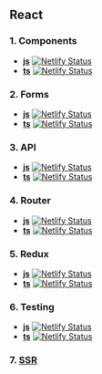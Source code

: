 ## React

### 1. **Components**
- **[js](https://github.com/Ligalaiz/react/tree/react-components)** [![Netlify Status](https://api.netlify.com/api/v1/badges/67b84707-c4b5-4376-9eb8-6727f0f7a3f3/deploy-status)](https://app.netlify.com/sites/react-components-task-by-ligalaiz/deploys)
- **[ts](https://github.com/Ligalaiz/react/tree/react-components-ts)** [![Netlify Status](https://api.netlify.com/api/v1/badges/db6133f5-d9c5-42a8-82a3-a7e642f98beb/deploy-status)](https://app.netlify.com/sites/ligalaiz-react-components-ts-stories/deploys)

### 2. **Forms**
- **[js](https://github.com/Ligalaiz/react/tree/react-forms)** [![Netlify Status](https://api.netlify.com/api/v1/badges/e1f234f8-2e7f-4ffe-9454-8ac681be4390/deploy-status)](https://app.netlify.com/sites/react-forms-by-ligalaiz/deploys)
- **[ts](https://github.com/Ligalaiz/react/tree/react-forms-ts)** [![Netlify Status](https://api.netlify.com/api/v1/badges/f647edab-0c12-44e5-a614-b004a9eb41e1/deploy-status)](https://app.netlify.com/sites/ligalaiz-react-forms-ts/deploys)

### 3. **API**
- **[js](https://github.com/Ligalaiz/react/tree/react-api)** [![Netlify Status](https://api.netlify.com/api/v1/badges/9c5ab60e-f5fd-4d99-84de-d58c9ef89e03/deploy-status)](https://app.netlify.com/sites/react-api-js/deploys)
- **[ts](https://github.com/Ligalaiz/react/tree/react-api-ts)** [![Netlify Status](https://api.netlify.com/api/v1/badges/1aa312c2-982e-4045-9e89-43e85342bf2a/deploy-status)](https://app.netlify.com/sites/react-api-ts-netlify/deploys)

### 4. **Router**
- **[js](https://github.com/Ligalaiz/react/tree/react-router)** [![Netlify Status](https://api.netlify.com/api/v1/badges/1d66f7c8-a02b-4539-9c4e-e9ab5da2de19/deploy-status)](https://app.netlify.com/sites/react-router-js-netlify/deploys)
- **[ts](https://github.com/Ligalaiz/react/tree/react-router-ts)** [![Netlify Status](https://api.netlify.com/api/v1/badges/07d5bddb-de81-4ead-8981-1b628296983c/deploy-status)](https://app.netlify.com/sites/react-router-ts-netlify/deploys)

### 5. **Redux**
- **[js](https://github.com/Ligalaiz/react/tree/react-redux-task)** [![Netlify Status](https://api.netlify.com/api/v1/badges/cf5d063a-1463-4576-8f0e-6ac6d0a280e5/deploy-status)](https://app.netlify.com/sites/react-redux-js-netlify/deploys)
- **[ts](https://github.com/Ligalaiz/react/tree/react-redux-ts)** [![Netlify Status](https://api.netlify.com/api/v1/badges/e80fecef-45f6-40aa-bd2c-4144c50d2e6d/deploy-status)](https://app.netlify.com/sites/react-redux-ts-netlify/deploys)


### 6. Testing
- **[js](https://github.com/Ligalaiz/react/tree/react-testing)** [![Netlify Status](https://api.netlify.com/api/v1/badges/8fff7482-ff72-41ca-a278-e2ced22cce6c/deploy-status)](https://app.netlify.com/sites/react-test-js-netlify/deploys)
- **[ts](https://github.com/Ligalaiz/react/tree/react-testing)** [![Netlify Status](https://api.netlify.com/api/v1/badges/d15103d8-dedb-45f6-88d8-428e91bd2119/deploy-status)](https://app.netlify.com/sites/react-test-ts-netlify/deploys)

### 7. **[SSR](https://github.com/Ligalaiz/react/tree/react-ssr)**
